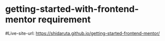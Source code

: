 # getting-started-with-frontend-mentor requirement
#Live-site-url: https://shidaruta.github.io/getting-started-frontend-mentor/
